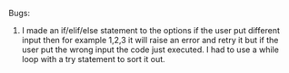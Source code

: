 Bugs:
1. I made an if/elif/else statement to the options if the user put different input then for example 1,2,3 it will raise an error and retry it but if the user put the wrong input the code just executed. I had to use a while loop with a try statement to sort it out.